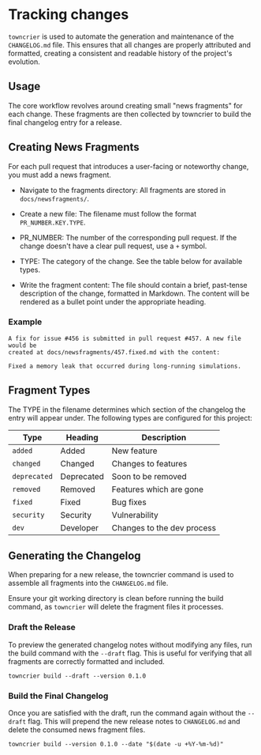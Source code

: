 # Tracking changes

`towncrier` is used to automate the generation and maintenance of the
`CHANGELOG.md` file. This ensures that all changes are properly attributed and
formatted, creating a consistent and readable history of the project's
evolution.

## Usage

The core workflow revolves around creating small "news fragments" for each
change. These fragments are then collected by towncrier to build the final
changelog entry for a release.

## Creating News Fragments

For each pull request that introduces a user-facing or noteworthy change, you
must add a news fragment.

- Navigate to the fragments directory: All fragments are stored in `docs/newsfragments/`.

- Create a new file: The filename must follow the format `PR_NUMBER.KEY.TYPE`.

- PR_NUMBER: The number of the corresponding pull request. If the change doesn't
  have a clear pull request, use a `+` symbol.

- TYPE: The category of the change. See the table below for available types.

- Write the fragment content: The file should contain a brief, past-tense
  description of the change, formatted in Markdown. The content will be rendered
  as a bullet point under the appropriate heading.

### Example

```
A fix for issue #456 is submitted in pull request #457. A new file would be
created at docs/newsfragments/457.fixed.md with the content:

Fixed a memory leak that occurred during long-running simulations.
```

## Fragment Types

The TYPE in the filename determines which section of the changelog the entry
will appear under. The following types are configured for this project:

| Type         | Heading    | Description                |
|--------------|------------|----------------------------|
| `added`      | Added      | New feature                |
| `changed`    | Changed    | Changes to features        |
| `deprecated` | Deprecated | Soon to be removed         |
| `removed`    | Removed    | Features which are gone    |
| `fixed`      | Fixed      | Bug fixes                  |
| `security`   | Security   | Vulnerability              |
| `dev`        | Developer  | Changes to the dev process |


## Generating the Changelog

When preparing for a new release, the towncrier command is used to assemble all
fragments into the `CHANGELOG.md` file.

Ensure your git working directory is clean before running the build command, as
`towncrier` will delete the fragment files it processes.

### Draft the Release

To preview the generated changelog notes without modifying any files, run the
build command with the `--draft` flag. This is useful for verifying that all
fragments are correctly formatted and included.

```
towncrier build --draft --version 0.1.0
```

### Build the Final Changelog

Once you are satisfied with the draft, run the command again without the `--draft`
flag. This will prepend the new release notes to `CHANGELOG.md` and delete the
consumed news fragment files.

```
towncrier build --version 0.1.0 --date "$(date -u +%Y-%m-%d)"
```
